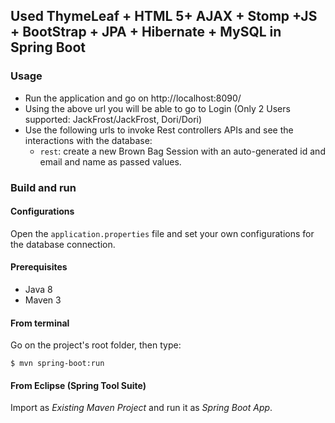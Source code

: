 ## Used ThymeLeaf + HTML 5+ AJAX + Stomp +JS + BootStrap + JPA + Hibernate + MySQL in Spring Boot

### Usage

- Run the application and go on http://localhost:8090/
- Using the above url you will be able to go to Login (Only 2 Users supported: JackFrost/JackFrost, Dori/Dori)
- Use the following urls to invoke Rest controllers APIs and see the interactions
  with the database:
    * `rest`: create a new Brown Bag Session with an 
      auto-generated id and email and name as passed values.

### Build and run

#### Configurations

Open the `application.properties` file and set your own configurations for the
database connection.

#### Prerequisites

- Java 8
- Maven 3

#### From terminal

Go on the project's root folder, then type:

    $ mvn spring-boot:run

#### From Eclipse (Spring Tool Suite)

Import as *Existing Maven Project* and run it as *Spring Boot App*.
